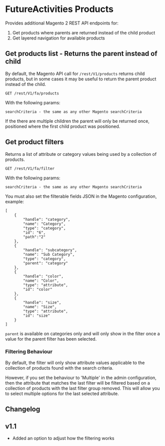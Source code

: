 # FutureActivities Products

Provides additional Magento 2 REST API endpoints for:

1. Get products where parents are returned instead of the child product
2. Get layered navigation for available products


## Get products list - Returns the parent instead of child 

By default, the Magento API call for `/rest/V1/products` returns child products,
but in some cases it may be useful to return the parent product instead of the child.

    GET /rest/V1/fa/products
    
With the following params:

    searchCriteria - the same as any other Magento searchCriteria

If the there are multiple children the parent will only be returned once, positioned
where the first child product was positioned.

## Get product filters

Returns a list of attribute or category values being used by a collection of products.

    GET /rest/V1/fa/filter
    
With the following params:

    searchCriteria - the same as any other Magento searchCriteria
    
You must also set the filterable fields JSON in the Magento configuration, example:

    [
        {
    		"handle": "category",
    		"name": "Category",
    		"type": "category",
    		"id": "6",
            "path":"2"
    	},
    	{
    		"handle": "subcategory",
    		"name": "Sub Category",
    		"type": "category",
    		"parent": "category"
    	},
    	{
    		"handle": "color",
    		"name": "Color",
    		"type": "attribute",
    		"id": "color"
    	},
    	{
    		"handle": "size",
    		"name": "Size",
    		"type": "attribute",
    		"id": "size"
    	}
    ]
    
`parent` is available on categories only and will only show in the filter once
a value for the parent filter has been selected.

### Filtering Behaviour

By default, the filter will only show attribute values applicable to the collection of products
found with the search criteria.

However, if you set the behaviour to 'Multiple' in the admin configuration, then the attribute that 
matches the last filter will be filtered based on a collection of products with the last filter group 
removed. This will allow you to select multiple options for the last selected attribute.

## Changelog

## v1.1

- Added an option to adjust how the filtering works